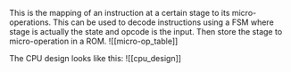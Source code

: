 This is the mapping of an instruction at a certain stage to its micro-operations. This can be used to decode instructions using a FSM where stage is actually the state and opcode is the input. Then store the stage to micro-operation in a ROM. 
![[micro-op_table]]

The CPU design looks like this:
![[cpu_design]]